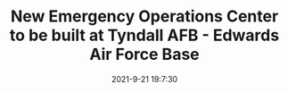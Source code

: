 ---
"title": "New Emergency Operations Center to be built at Tyndall AFB - Edwards Air Force Base"
"date": "2021-9-21 19:7:30"
"feed_name": "GOOGLENEWSCONSTRUCTION"
"feed_website": "https://news.google.com/search?q=construction%2Bincident&hl=en-US&gl=US&ceid=US:en"
"feed_rss": "https://news.google.com/rss/search?q=construction%2Bincident&hl=en-US&gl=US&ceid=US:en"
"link": "https://www.edwards.af.mil/News/AFMC-News/Article/2785096/new-emergency-operations-center-to-be-built-at-tyndall-afb/"
"file": "_posts/2021-1-1-2369c6d310821f4ab4cebc0620c69ffaf9701c3d.md"
"accident": "0"
"drilling": "0"
"dead": "0"
"injured": "0"
"where": "unknown site"
"place": "unknown place"
---